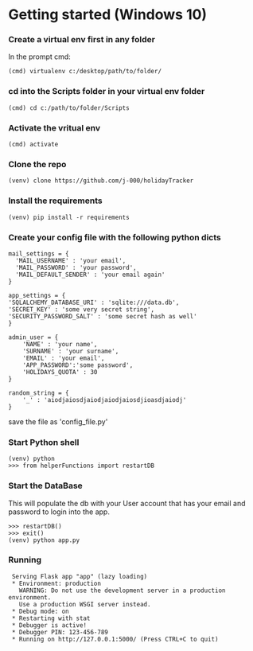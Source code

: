 # Getting started (Windows 10)

### Create a virtual env first in any folder
In the prompt cmd:
```
(cmd) virtualenv c:/desktop/path/to/folder/
```

### cd into the Scripts folder in your virtual env folder
```
(cmd) cd c:/path/to/folder/Scripts
```

### Activate the vritual env
```
(cmd) activate
```

### Clone the repo
```
(venv) clone https://github.com/j-000/holidayTracker
```

### Install the requirements
```
(venv) pip install -r requirements
```

### Create your config file with the following python dicts
```
mail_settings = {
  'MAIL_USERNAME' : 'your email',
  'MAIL_PASSWORD' : 'your password',
  'MAIL_DEFAULT_SENDER' : 'your email again'
}

app_settings = {
'SQLALCHEMY_DATABASE_URI' : 'sqlite:///data.db',
'SECRET_KEY' : 'some very secret string',
'SECURITY_PASSWORD_SALT' : 'some secret hash as well'
}

admin_user = {
    'NAME' : 'your name',
    'SURNAME' : 'your surname',
    'EMAIL' : 'your email',
    'APP_PASSWORD':'some password',
    'HOLIDAYS_QUOTA' : 30
}

random_string = {
    '_' : 'aiodjaiosdjaiodjaiodjaiosdjioasdjaiodj'
}
```

save the file as 'config_file.py'

### Start Python shell
```
(venv) python
>>> from helperFunctions import restartDB
```

### Start the DataBase
This will populate the db with your User account that has your email and password to login into the app.
```
>>> restartDB()
>>> exit()
(venv) python app.py
```
### Running
```
 Serving Flask app "app" (lazy loading)
 * Environment: production
   WARNING: Do not use the development server in a production environment.
   Use a production WSGI server instead.
 * Debug mode: on
 * Restarting with stat
 * Debugger is active!
 * Debugger PIN: 123-456-789
 * Running on http://127.0.0.1:5000/ (Press CTRL+C to quit)
```
